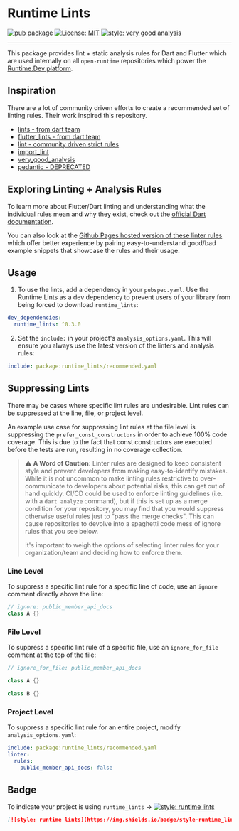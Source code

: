 # Runtime Lints

[![pub package][pub_badge]][pub_badge_link]
[![License: MIT][license_badge]][license_badge_link]
[![style: very good analysis][badge]][badge_link]

---

This package provides lint + static analysis rules for Dart and Flutter which are used internally on all `open-runtime` repositories which power the [Runtime.Dev platform][runtime_link].

## Inspiration

There are a lot of community driven efforts to create a recommended set of linting rules. Their work inspired this
repository.
* [lints - from dart team][pub_lints]
* [flutter_lints - from dart team][pub_flutter_lints]
* [lint - community driven strict rules][pub_lint]
* [import_lint][pub_import_lint]
* [very_good_analysis][pub_very_good_analysis]
* [pedantic - DEPRECATED][pub_pedantic]

## Exploring Linting + Analysis Rules

To learn more about Flutter/Dart linting and understanding what the individual rules mean and
why they exist, check out the [official Dart documentation](https://dart.dev/tools/linter-rules).

You can also look at the [Github Pages hosted version of these linter rules](https://dart-lang.github.io/linter/lints/) 
which offer better experience by pairing easy-to-understand good/bad example snippets that showcase
the rules and their usage.

## Usage

1. To use the lints, add a dependency in your `pubspec.yaml`. Use the Runtime Lints as a dev dependency 
to prevent users of your library from being forced to download `runtime_lints`:

```yaml
dev_dependencies:
  runtime_lints: ^0.3.0
```

2. Set the `include:` in your project's `analysis_options.yaml`. This will ensure you always use the latest version of the linters and analysis rules:

```yaml
include: package:runtime_lints/recommended.yaml
```


## Suppressing Lints

There may be cases where specific lint rules are undesirable. Lint rules can be suppressed at the line, file, or project level.

An example use case for suppressing lint rules at the file level is suppressing the `prefer_const_constructors` in order 
to achieve 100% code coverage. This is due to the fact that const constructors are executed before the tests are run, 
resulting in no coverage collection.

> :warning: **A Word of Caution:** Linter rules are designed to keep consistent style and prevent developers from making easy-to-identify mistakes. While 
it is not uncommon to make linting rules restrictive to over-communicate to developers about potential risks, this can
get out of hand quickly. CI/CD could be used to enforce linting guidelines (i.e. with a `dart analyze` command), but if 
this is set up as a merge condition for your repository, you may find that you would suppress otherwise useful rules just
to "pass the merge checks". This can cause repositories to devolve into a spaghetti code mess of ignore rules that you see below. 
> 
> It's important to weigh the options of selecting linter rules for your organization/team and deciding how to enforce 
them. 


### Line Level

To suppress a specific lint rule for a specific line of code, use an `ignore` comment directly above the line:

```dart
// ignore: public_member_api_docs
class A {}
```

### File Level

To suppress a specific lint rule of a specific file, use an `ignore_for_file` comment at the top of the file:

```dart
// ignore_for_file: public_member_api_docs

class A {}

class B {}
```

### Project Level

To suppress a specific lint rule for an entire project, modify `analysis_options.yaml`:

```yaml
include: package:runtime_lints/recommended.yaml
linter:
  rules:
    public_member_api_docs: false
```

## Badge

To indicate your project is using `runtime_lints` →
[![style: runtime lints][badge]][badge_link]

```md
[![style: runtime lints](https://img.shields.io/badge/style-runtime_lints-B22C89.svg)](https://pub.dev/packages/runtime_lints)
```

[analysis_options_yaml]: https://github.com/open-runtime/runtime_lints/blob/main/analysis_options.yaml
[ci_badge]: https://github.com/open-runtime/runtime_lints/workflows/ci/badge.svg
[ci_badge_link]: https://github.com/open-runtime/runtime_lints/actions
[badge]: https://img.shields.io/badge/style-runtime_lints-B22C89.svg
[badge_link]: https://pub.dev/packages/runtime_lints
[license_badge]: https://img.shields.io/badge/license-MIT-blue.svg
[license_badge_link]: https://opensource.org/licenses/MIT
[ci_badge_link]: https://github.com/open-runtime/runtime_lints/actions
[pub_badge]: https://img.shields.io/pub/v/runtime_lints.svg
[pub_badge_link]: https://pub.dev/packages/runtime_lints

[pub_import_lint]: https://pub.dev/packages/import_lint
[pub_lint]: https://pub.dev/packages/lint
[pub_lints]: https://pub.dev/packages/lints
[pub_flutter_lints]: https://pub.dev/packages/flutter_lints
[pub_pedantic]: https://pub.dev/packages/lints
[pub_very_good_analysis]: https://pub.dartlang.org/packages/very_good_analysis


[open_runtime_github]: https://github.com/open-runtime
[runtime_link]: https://runtime.dev

